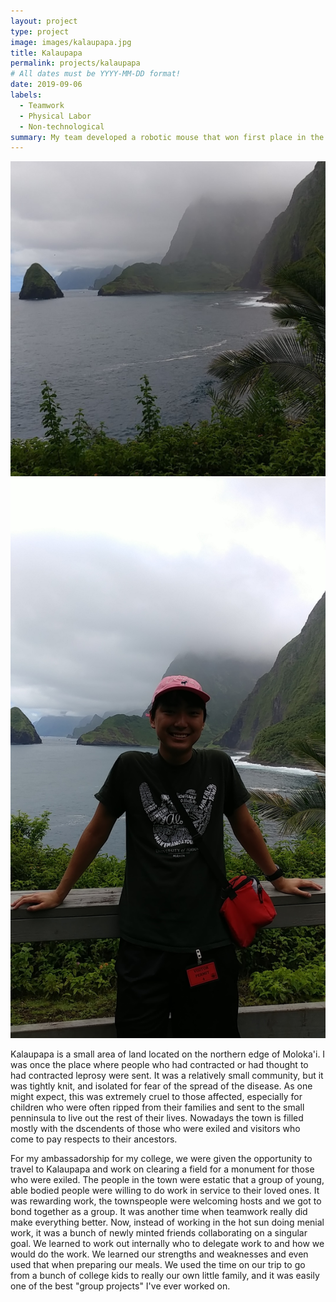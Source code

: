 ```yaml
---
layout: project
type: project
image: images/kalaupapa.jpg
title: Kalaupapa
permalink: projects/kalaupapa
# All dates must be YYYY-MM-DD format!
date: 2019-09-06
labels:
  - Teamwork
  - Physical Labor
  - Non-technological
summary: My team developed a robotic mouse that won first place in the 2015 UH Micromouse competition.
---
```


<div class="ui small rounded images">
  <img class="ui image" src="../images/kalaupapa_me.jpg">
  <img class="ui image" src="../images/kalaupapa_ridge.jpg">
</div>

Kalaupapa is a small area of land located on the northern edge of Moloka'i. I was once the place where people who had contracted or had thought to had contracted leprosy were sent. It was a relatively small community, but it was tightly knit, and isolated for fear of the spread of the disease. As one might expect, this was extremely cruel to those affected, especially for children who were often ripped from their families and sent to the small penninsula to live out the rest of their lives. Nowadays the town is filled mostly with the dscendents of those who were exiled and visitors who come to pay respects to their ancestors.

For my ambassadorship for my college, we were given the opportunity to travel to Kalaupapa and work on clearing a field for a monument for those who were exiled. The people in the town were estatic that a group of young, able bodied people were willing to do work in service to their loved ones. It was rewarding work, the townspeople were welcoming hosts and we got to bond together as a group. It was another time when teamwork really did make everything better. Now, instead of working in the hot sun doing menial work, it was a bunch of newly minted friends collaborating on a singular goal. We learned to work out internally who to delegate work to and how we would do the work. We learned our strengths and weaknesses and even used that when preparing our meals. We used the time on our trip to go from a bunch of college kids to really our own little family, and it was easily one of the best "group projects" I've ever worked on.
 

